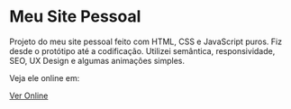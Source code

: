 # Meu Site Pessoal

Projeto do meu site pessoal feito com HTML, CSS e JavaScript puros. Fiz desde o protótipo até a codificação. Utilizei semântica, responsividade, SEO, UX Design e algumas animações simples.

Veja ele online em:

<a href="https://victorjardim.dev/" target="_blank">Ver Online</a>